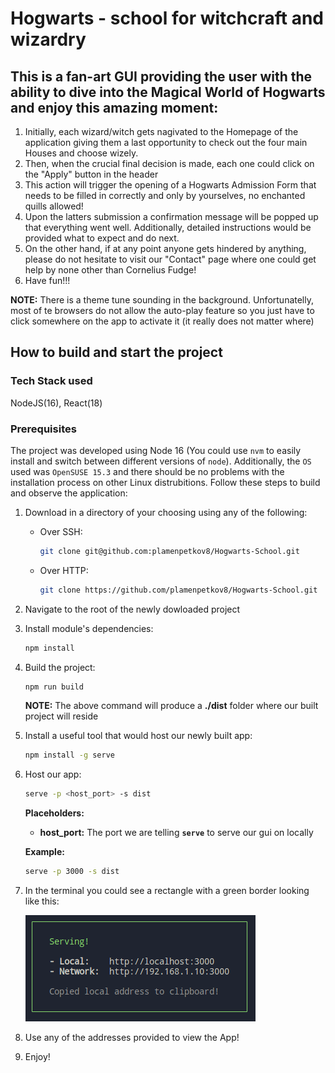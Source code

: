 # Hogwarts - school for witchcraft and wizardry

## This is a fan-art GUI providing the user with the ability to dive into the Magical World of Hogwarts and enjoy this amazing moment:

1. Initially, each wizard/witch gets nagivated to the Homepage of the application giving them a last opportunity to check out the four main Houses and choose wizely.
2. Then, when the crucial final decision is made, each one could click on the "Apply" button in the header
3. This action will trigger the opening of a Hogwarts Admission Form that needs to
   be filled in correctly and only by yourselves, no enchanted quills allowed!
4. Upon the latters submission a confirmation message will be popped up that everything went well. Additionally, detailed instructions would be provided what to expect and do next.
5. On the other hand, if at any point anyone gets hindered by anything, please do
   not hesitate to visit our "Contact" page where one could get help by none other than Cornelius Fudge!
6. Have fun!!!

**NOTE:** There is a theme tune sounding in the background. Unfortunatelly, most of te browsers do not allow the auto-play feature so you just have to click somewhere on the app to activate it (it really does not matter where)

## How to build and start the project

### Tech Stack used

NodeJS(16), React(18)

### Prerequisites

The project was developed using Node 16 (You could use `nvm` to easily install and switch between different versions of `node`). Additionally, the `OS` used was `OpenSUSE 15.3` and there should be no problems with the installation process on other Linux distrubitions. Follow these steps to build and observe the application:

1. Download in a directory of your choosing using any of the following:

   - Over SSH:
     ```bash
     git clone git@github.com:plamenpetkov8/Hogwarts-School.git
     ```
   - Over HTTP:
     ```bash
     git clone https://github.com/plamenpetkov8/Hogwarts-School.git
     ```

2. Navigate to the root of the newly dowloaded project
3. Install module's dependencies:
   ```bash
   npm install
   ```
4. Build the project:

   ```bash
   npm run build
   ```

   **NOTE:** The above command will produce a **./dist** folder where our built project will reside

5. Install a useful tool that would host our newly built app:
   ```bash
   npm install -g serve
   ```
6. Host our app:

   ```bash
   serve -p <host_port> -s dist
   ```

   **Placeholders:**

   - **host_port:** The port we are telling **`serve`** to serve our gui on locally

   **Example:**

   ```bash
   serve -p 3000 -s dist
   ```

7. In the terminal you could see a rectangle with a green border looking like this:

   ![Alt text](img/installation-thumbnail.png)

8. Use any of the addresses provided to view the App!
9. Enjoy!
